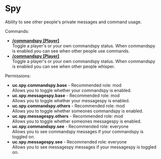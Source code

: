 Spy
====
Ability to see other people's private messages and command usage.

Commands: <br>
* **[/commandspy \[Player\]](../commands/commandspy.md)**<br>Toggle a player's or your own commandspy status. When commandspy is enabled you can see when other people use commands.
* **[/commandspy \[Player\]](../commands/messagespy.md)**<br>Toggle a player's or your own commandspy status. When commandspy is enabled you can see when other people whisper.

Permissions: <br>
* **uc.spy.commandspy.base** - Recommended role: mod<br>Allows you to toggle whether your commandspy is enabled.
* **uc.spy.messagespy.base** - Recommended role: mod<br>Allows you to toggle whether your messagespy is enabled.
* **uc.spy.commandspy.others** - Recommended role: mod<br>Allows you to toggle whether someones commandspy is enabled.
* **uc.spy.messagespy.others** - Recommended role: mod<br>Allows you to toggle whether someones messagespy is enabled.
* **uc.spy.commandspy.see** - Recommended role: everyone<br>Allows you to see commandspy messages if your commandspy is toggled on.
* **uc.spy.messagespy.see** - Recommended role: everyone<br>Allows you to see messagespy messages if your messagespy is toggled on.
